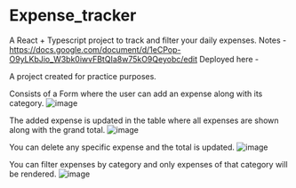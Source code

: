 # Expense_tracker
A React + Typescript project to track and filter your daily expenses.
Notes - https://docs.google.com/document/d/1eCPop-O9yLKbJio_W3bk0iwvFBtQIa8w75kO9Qeyobc/edit
Deployed here - 

A project created for practice purposes. 

Consists of a Form where the user can add an expense along with its category.
![image](https://github.com/animesh0701/expense_tracker/assets/87601469/b0fb4118-dbbd-4356-b119-aab0e00b516e)

The added expense is updated in the table where all expenses are shown along with the grand total.
![image](https://github.com/animesh0701/expense_tracker/assets/87601469/da2d7f66-4d09-4c5f-b23f-9e8af971cdb0)

You can delete any specific expense and the total is updated.
![image](https://github.com/animesh0701/expense_tracker/assets/87601469/f40b00c6-f196-4496-b904-c2f4d7065620)

You can filter expenses by category and only expenses of that category will be rendered.
![image](https://github.com/animesh0701/expense_tracker/assets/87601469/621b133e-9b90-4634-b454-ce86cf790c6a)
